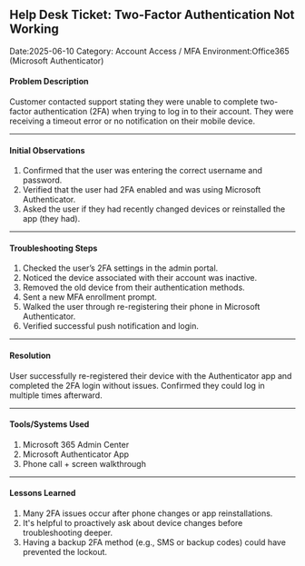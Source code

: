 ## Help Desk Ticket: Two-Factor Authentication Not Working

Date:2025-06-10 
Category: Account Access / MFA 
Environment:Office365 (Microsoft Authenticator) 

#### Problem Description

Customer contacted support stating they were unable to complete two-factor authentication (2FA) when trying to log in to their account. They were receiving a timeout error or no notification on their mobile device.

--------------------------------------------------------------------------------------------------------------------------------------------------------------------------------------------------------------------------------------------------------

#### Initial Observations

1. Confirmed that the user was entering the correct username and password.
2.  Verified that the user had 2FA enabled and was using Microsoft Authenticator.
3.  Asked the user if they had recently changed devices or reinstalled the app (they had).

--------------------------------------------------------------------------------------------------------------------------------------------------------------------------------------------------------------------------------------------------------

#### Troubleshooting Steps

1. Checked the user’s 2FA settings in the admin portal.
2. Noticed the device associated with their account was inactive.
3. Removed the old device from their authentication methods.
4. Sent a new MFA enrollment prompt.
5. Walked the user through re-registering their phone in Microsoft Authenticator.
6. Verified successful push notification and login.

--------------------------------------------------------------------------------------------------------------------------------------------------------------------------------------------------------------------------------------------------------

#### Resolution

User successfully re-registered their device with the Authenticator app and completed the 2FA login without issues. Confirmed they could log in multiple times afterward.

--------------------------------------------------------------------------------------------------------------------------------------------------------------------------------------------------------------------------------------------------------

#### Tools/Systems Used

1. Microsoft 365 Admin Center
2. Microsoft Authenticator App
3.  Phone call + screen walkthrough

 -------------------------------------------------------------------------------------------------------------------------------------------------------------------------------------------------------------------------------------------------------

#### Lessons Learned

1. Many 2FA issues occur after phone changes or app reinstallations.
2. It's helpful to proactively ask about device changes before troubleshooting deeper.
3. Having a backup 2FA method (e.g., SMS or backup codes) could have prevented the lockout.

